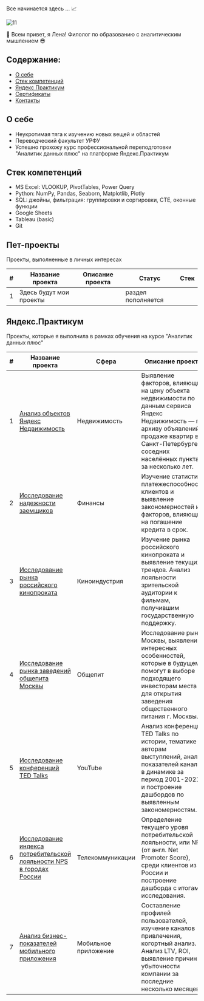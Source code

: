 Все начинается здесь ... 📈

![11](https://github.com/user-attachments/assets/42dd9634-bc36-4ea7-a8be-1057fda8c7d2)

👋 Всем привет, я Лена! Филолог по образованию с аналитическим мышлением 😎

## Содержание:
- [О себе](#о-себе)
- [Стек компетенций](#стек-компетенций)
- [Яндекс Практикум](#яндекс-практикум)
- [Сертификаты](#сертификаты)
- [Контакты](#контакты)

## О себе
+ Неукротимая тяга к изучению новых вещей и областей
+ Переводческий факультет УРФУ
+ Успешно прохожу курс профессиональной переподготовки "Аналитик данных плюс" на платформе Яндекс.Практикум

## Стек компетенций
+ MS Excel: VLOOKUP, PivotTables, Power Query
+ Python: NumPy, Pandas, Seaborn, Matplotlib, Plotly
+ SQL: джойны, фильтрация: группировки и сортировки, CTE, оконные функции
+ Google Sheets
+ Tableau (basic)
+ Git

## Пет-проекты
Проекты, выполненные в личных интересах

|#|Название проекта|Описание проекта|Статус|Стек|
|-|----------|----------|----------|----------|
| 1 | Здесь будут мои проекты | | раздел пополняется |  |


## Яндекс.Практикум
Проекты, которые я выполнила в рамках обучения на курсе "Аналитик данных плюс"

|#|Название проекта|Сфера|Описание проекта|Стек|
|-----|-----|-----|-----|-----|
|1|[Анализ объектов Яндекс Недвижимость](https://github.com/ElenaTolstova/Yandex_real_estate_EDA)| Недвижимость | Выявление факторов, влияющих на цену объекта недвижимости по данным сервиса Яндекс Недвижимость — по архиву объявлений о продаже квартир в Санкт-Петербурге и соседних населённых пунктах за несколько лет. | `pandas` `numpy` `matplotlib` |
|2|[Исследование надежности заемщиков](https://github.com/ElenaTolstova/Yandex-debtors_PRE-analysis)| Финансы | Изучение статистики платежеспособности клиентов и выявление закономерностей и факторов, влияющих на погашение кредита в срок. | `pandas` |
|3|[Исследование рынка российского кинопроката](https://github.com/ElenaTolstova/Yandex_movies_EDA)| Киноиндустрия | Изучение рынка российского кинопроката и выявление текущих трендов. Анализ лояльности зрительской аудитории к фильмам, получившим государственную поддержку. | `pandas` `numpy` `seaborn` `matplotib`|
|4|[Исследование рынка заведений общепита Москвы](https://github.com/ElenaTolstova/Yandex_moscow_caffees_EDA-vis)| Общепит | Исследование рынка Москвы, выявление интересных особенностей, которые в будущем помогут в выборе подходящего инвесторам места для открытия заведения общественного питания г. Москвы. |`pandas` `numpy` `seaborn` `folium` `matplotib` `plotly`|
|5|[Исследование конференций TED Talks](https://github.com/ElenaTolstova/Yandex_tableau_dashboards)| YouTube | Анализ конференций TED Talks по истории, тематике и авторам выступлений, анализ показателей канала в динамике за период 2001-2021 и построение дашбордов по выявленным закономерностям. |`tableau`|
|6|[Исследование индекса потребительской лояльности NPS в городах России](https://github.com/ElenaTolstova/Yandex_tableau_NPS)| Телекоммуникации | Определение текущего уровя потребительской лояльности, или NPS (от англ. Net Promoter Score), среди клиентов из России и построение дашборда с итогами исследования. | `tableau` `sql` |
|7|[Анализ бизнес-показателей мобильного приложения](https://github.com/ElenaTolstova/Yandex_business_analysis_python)| Мобильное приложение | Составление профилей пользователей, изучение каналов привлечения, когортный анализ. Анализ LTV, ROI, выявление причин убыточности компании за последние несколько месяцев. | `pandas` `numpy` `seaborn` `matplotib`|

